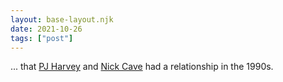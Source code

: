 ```yaml
---
layout: base-layout.njk
date: 2021-10-26
tags: ["post"]
---
```


... that [PJ Harvey](https://pjharvey.net) and [Nick Cave](https://www.nickcave.com) had a relationship in the 1990s.
